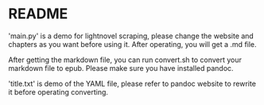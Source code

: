 # README

'main.py' is a demo for lightnovel scraping, please change the website and chapters as you want before using it. After operating, you will get a .md file.

After getting the markdown file, you can run convert.sh to convert your markdown file to epub. Please make sure you have installed pandoc.

'title.txt' is demo of the YAML file, please refer to pandoc website to rewrite it before operating converting.
